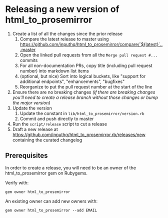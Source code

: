 # Releasing a new version of html_to_prosemirror

1. Create a list of all the changes since the prior release
    1. Compare the latest release to master using https://github.com/inputhq/html_to_prosemirror/compare/`${latest}`...master
    1. Open the linked pull requests from all the `Merge pull request #...` commits
    1. For all non-documentation PRs, copy title (including pull request number) into markdown list items
    1. (optional, but nice) Sort into logical buckets, like "support for additional endpoints", "enhancements", "bugfixes"
    1. Reorganize to put the pull request number at the start of the line
1. Ensure there are no breaking changes _(if there are breaking changes you'll need to create a release branch without those changes or bump the major version)_
1. Update the version
    1. Update the constant in `lib/html_to_prosemirror/version.rb`
    1. Commit and push directly to master
1. Run the `script/release` script to cut a release
1. Draft a new release at https://github.com/inputhq/html_to_prosemirror.rb/releases/new containing the curated changelog

## Prerequisites

In order to create a release, you will need to be an owner of the html_to_prosemirror gem on Rubygems.

Verify with:
```
gem owner html_to_prosemirror
```

An existing owner can add new owners with:
```
gem owner html_to_prosemirror --add EMAIL
```
